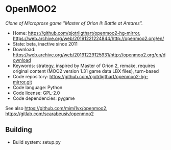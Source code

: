 # OpenMOO2

_Clone of Microprose game "Master of Orion II: Battle at Antares"._

- Home: https://github.com/pjotrligthart/openmoo2-hg-mirror, https://web.archive.org/web/20191221224844/http://openmoo2.org/en/
- State: beta, inactive since 2011
- Download: https://web.archive.org/web/20191229125931/http://openmoo2.org/en/download
- Keywords: strategy, inspired by Master of Orion 2, remake, requires original content (MOO2 version 1.31 game data LBX files), turn-based
- Code repository: https://github.com/pjotrligthart/openmoo2-hg-mirror.git
- Code language: Python
- Code license: GPL-2.0
- Code dependencies: pygame

See also https://github.com/mimi1vx/openmoo2, https://gitlab.com/scarabeusiv/openmoo2

## Building

- Build system: setup.py

